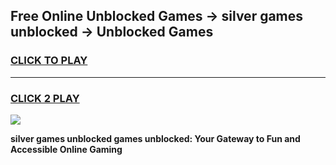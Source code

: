 
## Free Online Unblocked Games → silver games unblocked → Unblocked Games
<h3>
<a href="https://premium.freeplayer.one?title=silver_games_unblocked&ref=21F">CLICK TO PLAY</a></h3>
<hr>

<h3>
<a href="https://premium.freeplayer.one?title=silver_games_unblocked&ref=21F">CLICK 2 PLAY</a>
  
</h3>

<a href="https://premium.freeplayer.one?title=silver_games_unblocked&ref=21F/"><img src="https://clearcache.store/games.png"></a>


**silver games unblocked games unblocked: Your Gateway to Fun and Accessible Online Gaming**
